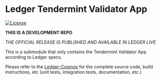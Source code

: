 # Ledger Tendermint Validator App
[![License](https://img.shields.io/badge/License-Apache%202.0-blue.svg)](https://opensource.org/licenses/Apache-2.0)

**THIS IS A DEVELOPMENT REPO**

*THE OFFICIAL RELEASE IS PUBLISHED AND AVAILABLE IN LEDGER LIVE*

This is a submodule that only contains the Tendermint Validator App according to Ledger specs.

Please refer to the [Ledger-Cosmos](https://github.com/cosmos/ledger-cosmos) for the complete source code, build instructions, etc (unit tests, integration tests, documentation, etc.)
